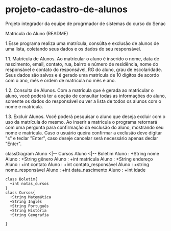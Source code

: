 # projeto-cadastro-de-alunos
Projeto integrador da equipe de progrmador de sistemas do curso do Senac

Matrícula do Aluno (README)

1.Esse programa realiza uma matrícula, consúlta e exclusão de alunos de uma lista, coletando seus dados e os dados do seu responsável.

1.1. Matrícula de Alunos. Ao matrícular o aluno é inserido o nome, data de nascimento, email, contato, rua, bairro e número de residência, nome do responsável e contato do responsável, RG do aluno, grau de escolaridade. Seus dados são salvos e é gerado uma matrícula de 10 dígitos de acordo com o ano, mês e ordem de matrícula no mês e ano.

1.2. Consulta de Alunos. Com a matrícula que é gerada ao matricular o aluno, você poderá ter a opção de consultar todas as informações do aluno, somente os dados do responsável ou ver a lista de todos os alunos com o nome e matrícula.

1.3. Excluir Alunos. Você poderá pesquisar o aluno que deseja excluir com o uso da matrícula do mesmo. Ao inserir a matrícula o programa retornará com uma pergunta para confirmação da exclusão do aluno, mostrando seu nome e matrícula. Caso o usuário queira confirmar a exclusão deve digitar "s" e teclar "Enter", caso deseje cancelar será necessário apenas declar "Enter".

classDiagram
    Aluno <|-- Cursos
    Aluno <|-- Boletim
    Aluno : +String nome
    Aluno : +String gênero
    Aluno : +int matrícula
    Aluno : +String endereço
    Aluno : +int contato
    Aluno : +int contato_responsável
    Aluno : +string nome_responsável
    Aluno : +int data_nascimento
    Aluno : +int idade

    class Boletim{
      +int notas_cursos
    }
    class Cursos{
      +String Matemática
      +String Inglês
      +String Português
      +String História
      +String Geografia

    }

    
